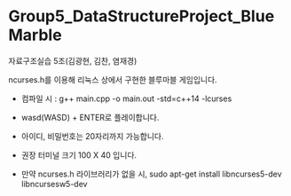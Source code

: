 # Group5_DataStructureProject_BlueMarble
자료구조실습 5조(김광현, 김찬, 염재경)

ncurses.h를 이용해 리눅스 상에서 구현한 블루마블 게임입니다.


* 컴파일 시 : g++ main.cpp -o main.out -std=c++14 -lcurses

* wasd(WASD) + ENTER로 플레이합니다.

* 아이디, 비밀번호는 20자리까지 가능합니다.

* 권장 터미널 크기 100 X 40 입니다.

* 만약 ncurses.h 라이브러리가 없을 시, sudo apt-get install libncurses5-dev libncursesw5-dev
